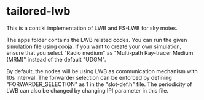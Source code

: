 # tailored-lwb
This is a contiki implementation of LWB and FS-LWB for sky motes.

The apps folder contains the LWB related codes. You can run the given simulation file using cooja. If you want to create your own simulation, ensure that you select "Radio medium" as "Multi-path Ray-tracer Medium (MRM)" instead of the default "UDGM".

By default, the nodes will be using LWB as communication mechanism with 10s interval. The forwarder selection can be enforced by defining "FORWARDER_SELECTION" as 1 in the "slot-def.h" file. The periodicity of LWB can also be changed by changing IPI parameter in this file.
